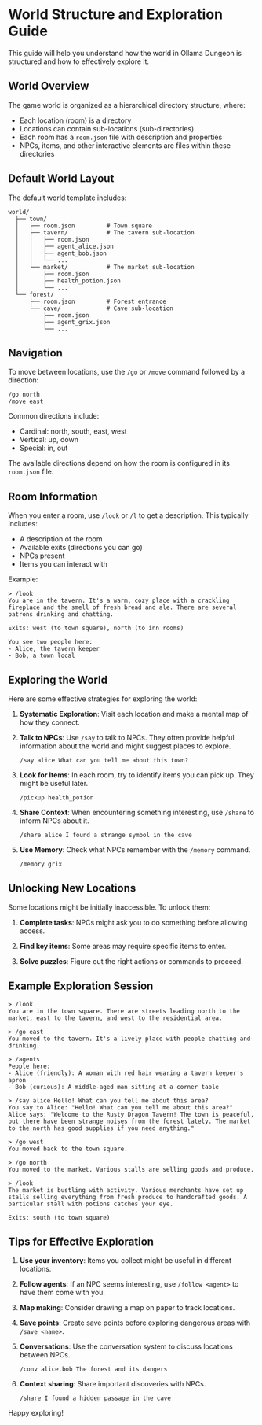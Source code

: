 # World Structure and Exploration Guide

This guide will help you understand how the world in Ollama Dungeon is structured and how to effectively explore it.

## World Overview

The game world is organized as a hierarchical directory structure, where:
- Each location (room) is a directory
- Locations can contain sub-locations (sub-directories)
- Each room has a `room.json` file with description and properties
- NPCs, items, and other interactive elements are files within these directories

## Default World Layout

The default world template includes:

```
world/
  ├── town/
  │   ├── room.json         # Town square
  │   ├── tavern/           # The tavern sub-location
  │   │   ├── room.json
  │   │   ├── agent_alice.json
  │   │   ├── agent_bob.json
  │   │   └── ...
  │   └── market/           # The market sub-location
  │       ├── room.json
  │       ├── health_potion.json
  │       └── ...
  └── forest/
      ├── room.json         # Forest entrance
      └── cave/             # Cave sub-location
          ├── room.json
          ├── agent_grix.json
          └── ...
```

## Navigation

To move between locations, use the `/go` or `/move` command followed by a direction:

```
/go north
/move east
```

Common directions include:
- Cardinal: north, south, east, west
- Vertical: up, down
- Special: in, out

The available directions depend on how the room is configured in its `room.json` file.

## Room Information

When you enter a room, use `/look` or `/l` to get a description. This typically includes:
- A description of the room
- Available exits (directions you can go)
- NPCs present
- Items you can interact with

Example:
```
> /look
You are in the tavern. It's a warm, cozy place with a crackling fireplace and the smell of fresh bread and ale. There are several patrons drinking and chatting.

Exits: west (to town square), north (to inn rooms)

You see two people here:
- Alice, the tavern keeper
- Bob, a town local
```

## Exploring the World

Here are some effective strategies for exploring the world:

1. **Systematic Exploration**: Visit each location and make a mental map of how they connect.

2. **Talk to NPCs**: Use `/say` to talk to NPCs. They often provide helpful information about the world and might suggest places to explore.
   ```
   /say alice What can you tell me about this town?
   ```

3. **Look for Items**: In each room, try to identify items you can pick up. They might be useful later.
   ```
   /pickup health_potion
   ```

4. **Share Context**: When encountering something interesting, use `/share` to inform NPCs about it.
   ```
   /share alice I found a strange symbol in the cave
   ```

5. **Use Memory**: Check what NPCs remember with the `/memory` command.
   ```
   /memory grix
   ```

## Unlocking New Locations

Some locations might be initially inaccessible. To unlock them:

1. **Complete tasks**: NPCs might ask you to do something before allowing access.

2. **Find key items**: Some areas may require specific items to enter.

3. **Solve puzzles**: Figure out the right actions or commands to proceed.

## Example Exploration Session

```
> /look
You are in the town square. There are streets leading north to the market, east to the tavern, and west to the residential area.

> /go east
You moved to the tavern. It's a lively place with people chatting and drinking.

> /agents
People here:
- Alice (friendly): A woman with red hair wearing a tavern keeper's apron
- Bob (curious): A middle-aged man sitting at a corner table

> /say alice Hello! What can you tell me about this area?
You say to Alice: "Hello! What can you tell me about this area?"
Alice says: "Welcome to the Rusty Dragon Tavern! The town is peaceful, but there have been strange noises from the forest lately. The market to the north has good supplies if you need anything."

> /go west
You moved back to the town square.

> /go north
You moved to the market. Various stalls are selling goods and produce.

> /look
The market is bustling with activity. Various merchants have set up stalls selling everything from fresh produce to handcrafted goods. A particular stall with potions catches your eye.

Exits: south (to town square)
```

## Tips for Effective Exploration

1. **Use your inventory**: Items you collect might be useful in different locations.

2. **Follow agents**: If an NPC seems interesting, use `/follow <agent>` to have them come with you.

3. **Map making**: Consider drawing a map on paper to track locations.

4. **Save points**: Create save points before exploring dangerous areas with `/save <name>`.

5. **Conversations**: Use the conversation system to discuss locations between NPCs.
   ```
   /conv alice,bob The forest and its dangers
   ```

6. **Context sharing**: Share important discoveries with NPCs.
   ```
   /share I found a hidden passage in the cave
   ```

Happy exploring!
